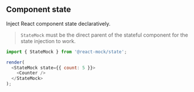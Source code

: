 ## Component state

Inject React component state declaratively.

> `StateMock` must be the direct parent of the stateful component for the state injection to work.

```js
import { StateMock } from '@react-mock/state';

render(
  <StateMock state={{ count: 5 }}>
    <Counter />
  </StateMock>
);
```
